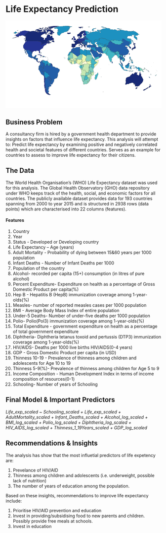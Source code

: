 # Life Expectancy Prediction


![LE Map](LE_.png)

## Business Problem 
A consultancy firm is hired by a government health department to provide insights on factors that influence life expectancy. This analysis will attempt to:
Predict life expectancy by examining positive and negatively correlated health and societal features of different countries. 
Serves as an example for countries to assess to improve life expectancy for their citizens.


## The Data 

The  World Health Organisation’s (WHO) Life Expectancy dataset was used for this analysis. 
The Global Health Observatory (GHO) data repository under WHO keeps track of the health, social, and economic factors for all countries. 
The publicly available dataset provides data for 193 countries spanning from 2000 to year 2015 and is structured in 2938 rows (data points) which are characterised into 22 columns (features). 

#### Features 
1. Country
2. Year
3. Status - Developed or Developing country
4. Life Expectancy – Age (years)
5. Adult Mortality - Probability of dying between 15&60 years per 1000 population
6. Infant Deaths - Number of Infant Deaths per 1000
7. Population of the country 
8. Alcohol- recorded per capita (15+) consumption (in litres of pure alcohol)
9. Percent Expenditure- Expenditure on health as a percentage of Gross Domestic Product per capita(%)
10. Hep B - Hepatitis B (HepB) immunization coverage among 1-year-olds(%)
11. Measles- number of reported measles cases per 1000 population
12. BMI - Average Body Mass Index of entire population
13. Under-5 Deaths- Number of under-five deaths per 1000 population
14. Polio- Polio(Pol3) immunization coverage among 1-year-olds(%)
15. Total Expenditure - government expenditure on health as a percentage of total government expenditure
16. Diphtheria- Diphtheria tetanus toxoid and pertussis (DTP3) immunization coverage among 1-year-olds(%)
17. HIV/AIDS- Deaths per 1000 live births HIV/AIDS(0-4 years)
18. GDP - Gross Domestic Product per capita (in USD)
19. Thinness 10-19 - Prevalence of thinness among children and adolescents for Age 10 to 19     
20. Thinness 5-9(%)- Prevalence of thinness among children for Age 5 to 9
21. Income Composition - Human Development Index in terms of income composition of resources(0-1)
22. Schooling- Number of years of Schooling


## Final Model & Important Predictors 
*Life_exp_scaled  ~  Schooling_scaled + Life_exp_scaled +  AdultMortality_scaled +   Infant_Deaths_scaled + Alcohol_log_scaled + BMI_log_scaled + Polio_log_scaled + Diphtheria_log_scaled + HIV_AIDS_log_scaled + Thinness_1_19Years_scaled + GDP_log_scaled*





## Recommendations & Insights 

The analysis has show that the most influetial predictors of life expetency are:  
1. Prevelance of HIV/AID 
2. Thinness among children and adolescents (i.e. underweight, possible lack of nutrition)
3. The number of years of education among the population. 

Based on these insights, recommendations to improve life expectancy include:
1. Prioritise HIV/AID prevention and education  
6. Invest in providing/subsidising food to new parents and children. Possibly provide free meals at schools. 
7. Invest in education 

